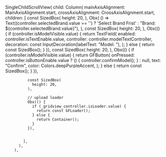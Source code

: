 SingleChildScrollView(
          child: Column(
            mainAxisAlignment: MainAxisAlignment.start,
            crossAxisAlignment: CrossAxisAlignment.start,
            children: [
              const SizedBox(
                height: 20,
              ),
              Obx(
                () => Text((controller.selectedBrand.value == '')
                    ? 'Select Brand Frist'
                    : "Brand: ${controller.selectedBrand.value}"),
              ),
              const SizedBox(
                height: 20,
              ),
              Obx(() {
                if (controller.isModelVisible.value) {
                  return TextField(
                    enabled: controller.isTextEnable.value,
                    controller: controller.modelTextController,
                    decoration: const InputDecoration(labelText: "Model: "),
                  );
                } else {
                  return const SizedBox();
                }
              }),
              const SizedBox(
                height: 20,
              ),
              Obx(() {
                if (controller.isModelVisible.value) {
                  return GFButton(
                    onPressed: controller.isButtonEnable.value
                        ? () {
                            controller.confirmModel();
                          }
                        : null,
                    text: "Confirm",
                    color: Colors.deepPurpleAccent,
                  );
                } else {
                  return const SizedBox();
                }
              }),

              const SizedBox(
                height: 20,
              ),

              // upload loader
              Obx(() {
                if (_gridview_controller.isLoader.value) {
                  return const GFLoader();
                } else {
                  return Container();
                }
              }),


            ],
          ),
        ),